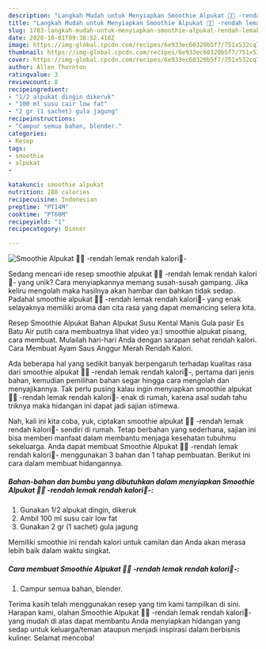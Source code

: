 ```yaml
---
description: "Langkah Mudah untuk Menyiapkan Smoothie Alpukat 🍶🍐 -rendah lemak rendah kalori🍭- Anti Gagal"
title: "Langkah Mudah untuk Menyiapkan Smoothie Alpukat 🍶🍐 -rendah lemak rendah kalori🍭- Anti Gagal"
slug: 1783-langkah-mudah-untuk-menyiapkan-smoothie-alpukat-rendah-lemak-rendah-kalori-anti-gagal
date: 2020-10-01T09:38:52.410Z
image: https://img-global.cpcdn.com/recipes/6e933ec60320b5f7/751x532cq70/smoothie-alpukat-🍶🍐-rendah-lemak-rendah-kalori🍭-foto-resep-utama.jpg
thumbnail: https://img-global.cpcdn.com/recipes/6e933ec60320b5f7/751x532cq70/smoothie-alpukat-🍶🍐-rendah-lemak-rendah-kalori🍭-foto-resep-utama.jpg
cover: https://img-global.cpcdn.com/recipes/6e933ec60320b5f7/751x532cq70/smoothie-alpukat-🍶🍐-rendah-lemak-rendah-kalori🍭-foto-resep-utama.jpg
author: Allen Thornton
ratingvalue: 3
reviewcount: 8
recipeingredient:
- "1/2 alpukat dingin dikeruk"
- "100 ml susu cair low fat"
- "2 gr (1 sachet) gula jagung"
recipeinstructions:
- "Campur semua bahan, blender."
categories:
- Resep
tags:
- smoothie
- alpukat
- 

katakunci: smoothie alpukat  
nutrition: 288 calories
recipecuisine: Indonesian
preptime: "PT14M"
cooktime: "PT60M"
recipeyield: "1"
recipecategory: Dinner

---
```



![Smoothie Alpukat 🍶🍐 -rendah lemak rendah kalori🍭-](https://img-global.cpcdn.com/recipes/6e933ec60320b5f7/751x532cq70/smoothie-alpukat-🍶🍐-rendah-lemak-rendah-kalori🍭-foto-resep-utama.jpg)

Sedang mencari ide resep smoothie alpukat 🍶🍐 -rendah lemak rendah kalori🍭- yang unik? Cara menyiapkannya memang susah-susah gampang. Jika keliru mengolah maka hasilnya akan hambar dan bahkan tidak sedap. Padahal smoothie alpukat 🍶🍐 -rendah lemak rendah kalori🍭- yang enak selayaknya memiliki aroma dan cita rasa yang dapat memancing selera kita.

Resep Smoothie Alpukat Bahan Alpukat Susu Kental Manis Gula pasir Es Batu Air putih cara membuatnya lihat video ya:) smoothie alpukat pisang, cara membuat. Mulailah hari-hari Anda dengan sarapan sehat rendah kalori. Cara Membuat Ayam Saus Anggur Merah Rendah Kalori.

Ada beberapa hal yang sedikit banyak berpengaruh terhadap kualitas rasa dari smoothie alpukat 🍶🍐 -rendah lemak rendah kalori🍭-, pertama dari jenis bahan, kemudian pemilihan bahan segar hingga cara mengolah dan menyajikannya. Tak perlu pusing kalau ingin menyiapkan smoothie alpukat 🍶🍐 -rendah lemak rendah kalori🍭- enak di rumah, karena asal sudah tahu triknya maka hidangan ini dapat jadi sajian istimewa.


Nah, kali ini kita coba, yuk, ciptakan smoothie alpukat 🍶🍐 -rendah lemak rendah kalori🍭- sendiri di rumah. Tetap berbahan yang sederhana, sajian ini bisa memberi manfaat dalam membantu menjaga kesehatan tubuhmu sekeluarga. Anda dapat membuat Smoothie Alpukat 🍶🍐 -rendah lemak rendah kalori🍭- menggunakan 3 bahan dan 1 tahap pembuatan. Berikut ini cara dalam membuat hidangannya.

<!--inarticleads1-->

##### Bahan-bahan dan bumbu yang dibutuhkan dalam menyiapkan Smoothie Alpukat 🍶🍐 -rendah lemak rendah kalori🍭-:

1. Gunakan 1/2 alpukat dingin, dikeruk
1. Ambil 100 ml susu cair low fat
1. Gunakan 2 gr (1 sachet) gula jagung


Memiliki smoothie ini rendah kalori untuk camilan dan Anda akan merasa lebih baik dalam waktu singkat. 

<!--inarticleads2-->

##### Cara membuat Smoothie Alpukat 🍶🍐 -rendah lemak rendah kalori🍭-:

1. Campur semua bahan, blender.




Terima kasih telah menggunakan resep yang tim kami tampilkan di sini. Harapan kami, olahan Smoothie Alpukat 🍶🍐 -rendah lemak rendah kalori🍭- yang mudah di atas dapat membantu Anda menyiapkan hidangan yang sedap untuk keluarga/teman ataupun menjadi inspirasi dalam berbisnis kuliner. Selamat mencoba!

